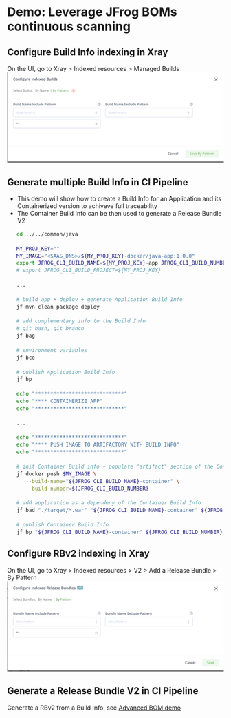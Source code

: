 # Demo: Leverage JFrog BOMs continuous scanning

## Configure Build Info indexing in Xray

On the UI, go to  Xray > Indexed resources > Managed Builds
<img src="../../images/Xray-indexing-all-builds.png">

## Generate multiple Build Info in CI Pipeline

* This demo will show how to create a Build Info for an Application and its Containerized version to achiveve full traceability
* The Container Build Info can be then used to generate a Release Bundle V2

```bash
   cd ../../common/java

   MY_PROJ_KEY=""
   MY_IMAGE="<SAAS_DNS>/${MY_PROJ_KEY}-docker/java-app:1.0.0"
   export JFROG_CLI_BUILD_NAME=${MY_PROJ_KEY}-app JFROG_CLI_BUILD_NUMBER=1
   # export JFROG_CLI_BUILD_PROJECT=${MY_PROJ_KEY}
   
   ... 

   # build app + deploy + generate Application Build Info
   jf mvn clean package deploy

   # add complementary info to the Build Info
   # git hash, git branch
   jf bag 

   # environment variables
   jf bce
   
   # publish Application Build Info
   jf bp 

   echo "*****************************"
   echo "**** CONTAINERIZE APP"  
   echo "*****************************"

   ...

   echo "*****************************"
   echo "**** PUSH IMAGE TO ARTIFACTORY WITH BUILD INFO"  
   echo "*****************************"

   # init Container Build info + populate "artifact" section of the Container Build info
   jf docker push $MY_IMAGE \
      --build-name="${JFROG_CLI_BUILD_NAME}-container" \
      --build-number=${JFROG_CLI_BUILD_NUMBER}

   # add application as a dependeny of the Container Build Info
   jf bad "./target/*.war" "${JFROG_CLI_BUILD_NAME}-container" ${JFROG_CLI_BUILD_NUMBER}

   # publish Container Build Info
   jf bp "${JFROG_CLI_BUILD_NAME}-container" ${JFROG_CLI_BUILD_NUMBER}

```

## Configure RBv2 indexing in Xray

On the UI, go to  Xray > Indexed resources > V2 > Add a Release Bundle > By Pattern
<img src="../../images/Xray-indexing-all-rbv2.png">

## Generate a Release Bundle V2 in CI Pipeline

Generate a RBv2 from a Build Info.
see [Advanced BOM demo](../advanced-bom/README.md)
